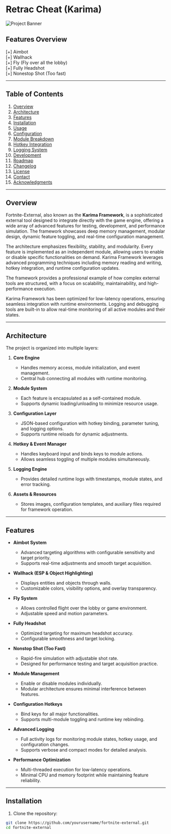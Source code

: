 # Retrac Cheat (Karima)

![Project Banner](assets/maxresdefault.jpg)

## Features Overview

[+] Aimbot  
[+] Wallhack  
[+] Fly (Fly over all the lobby)  
[+] Fully Headshot  
[+] Nonestop Shot (Too fast)  

---

## Table of Contents

1. [Overview](#overview)  
2. [Architecture](#architecture)  
3. [Features](#features)  
4. [Installation](#installation)  
5. [Usage](#usage)  
6. [Configuration](#configuration)  
7. [Module Breakdown](#module-breakdown)  
8. [Hotkey Integration](#hotkey-integration)  
9. [Logging System](#logging-system)  
10. [Development](#development)  
11. [Roadmap](#roadmap)  
12. [Changelog](#changelog)  
13. [License](#license)  
14. [Contact](#contact)  
15. [Acknowledgments](#acknowledgments)

---

## Overview

Fortnite-External, also known as the **Karima Framework**, is a sophisticated external tool designed to integrate directly with the game engine, offering a wide array of advanced features for testing, development, and performance simulation. The framework showcases deep memory management, modular design, dynamic feature toggling, and real-time configuration management.  

The architecture emphasizes flexibility, stability, and modularity. Every feature is implemented as an independent module, allowing users to enable or disable specific functionalities on demand. Karima Framework leverages advanced programming techniques including memory reading and writing, hotkey integration, and runtime configuration updates.  

The framework provides a professional example of how complex external tools are structured, with a focus on scalability, maintainability, and high-performance execution.  

Karima Framework has been optimized for low-latency operations, ensuring seamless integration with runtime environments. Logging and debugging tools are built-in to allow real-time monitoring of all active modules and their states.  

---

## Architecture

The project is organized into multiple layers:

1. **Core Engine**  
   - Handles memory access, module initialization, and event management.  
   - Central hub connecting all modules with runtime monitoring.  

2. **Module System**  
   - Each feature is encapsulated as a self-contained module.  
   - Supports dynamic loading/unloading to minimize resource usage.  

3. **Configuration Layer**  
   - JSON-based configuration with hotkey binding, parameter tuning, and logging options.  
   - Supports runtime reloads for dynamic adjustments.  

4. **Hotkey & Event Manager**  
   - Handles keyboard input and binds keys to module actions.  
   - Allows seamless toggling of multiple modules simultaneously.  

5. **Logging Engine**  
   - Provides detailed runtime logs with timestamps, module states, and error tracking.  

6. **Assets & Resources**  
   - Stores images, configuration templates, and auxiliary files required for framework operation.  

---

## Features

- **Aimbot System**  
  - Advanced targeting algorithms with configurable sensitivity and target priority.  
  - Supports real-time adjustments and smooth target acquisition.  

- **Wallhack (ESP & Object Highlighting)**  
  - Displays entities and objects through walls.  
  - Customizable colors, visibility options, and overlay transparency.  

- **Fly System**  
  - Allows controlled flight over the lobby or game environment.  
  - Adjustable speed and motion parameters.  

- **Fully Headshot**  
  - Optimized targeting for maximum headshot accuracy.  
  - Configurable smoothness and target locking.  

- **Nonstop Shot (Too Fast)**  
  - Rapid-fire simulation with adjustable shot rate.  
  - Designed for performance testing and target acquisition practice.  

- **Module Management**  
  - Enable or disable modules individually.  
  - Modular architecture ensures minimal interference between features.  

- **Configuration Hotkeys**  
  - Bind keys for all major functionalities.  
  - Supports multi-module toggling and runtime key rebinding.  

- **Advanced Logging**  
  - Full activity logs for monitoring module states, hotkey usage, and configuration changes.  
  - Supports verbose and compact modes for detailed analysis.  

- **Performance Optimization**  
  - Multi-threaded execution for low-latency operations.  
  - Minimal CPU and memory footprint while maintaining feature reliability.  

---

## Installation

1. Clone the repository:

```bash
git clone https://github.com/yourusername/fortnite-external.git
cd fortnite-external
